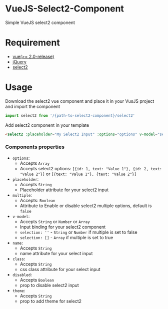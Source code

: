 # VueJS-Select2-Component
Simple VueJS select2 component

# Requirement

- [vue(>= 2.0-release)](https://github.com/vuejs/vue)
- [jQuery](https://jquery.com/)
- [select2](https://select2.github.io/)


# Usage
Download the select2 vue component and place it in your VusJS project and import the component
````javascript
import select2 from '/{path-to-select2-component}/select2'
````    
Add select2 component in your template
````html    
<select2 :placeholder="My Select2 Input" :options="options" v-model="selection" :name="select2" class="form-control"></select2>
````    

### Components properties

 - `options`:
   - Accepts `Array`
   - Accepts select2 options: `[{id: 1, text: "Value 1"}, {id: 2, text: "Value 2"}]` or `[{text: "Value 1"}, {text: "Value 2"}]`
 - `placeholder`:
   - Accepts `String`
   - Placeholder attribute for your select2 input
 - `multiple`:
   - Accepts: `Boolean`
   - Attribute to Enable or disable select2 multiple options, default is `false`
 - `v-model`:
   - Accepts `String` or `Number` or `Array`
   - Input binding for your select2 component
   - `selection: ''` - `String` or `Number` if multiple is set to false
   - `selection: []` - `Array` if multiple is set to true
 - `name`:
    - Accepts `String`
    - name attribute for your select input
 - `class`:
    - Accepts `String`
    - css class attribute for your select input
 - `disabled`:
    - Accepts `Boolean`
    - prop to disable select2 input
 - `theme`:
    - Accepts `String`
    - prop to add theme for select2

